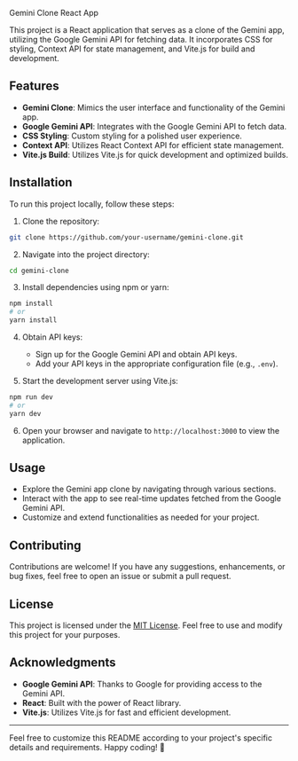 Gemini Clone React App

This project is a React application that serves as a clone of the Gemini app, utilizing the Google Gemini API for fetching data. It incorporates CSS for styling, Context API for state management, and Vite.js for build and development.

## Features

- **Gemini Clone**: Mimics the user interface and functionality of the Gemini app.
- **Google Gemini API**: Integrates with the Google Gemini API to fetch data.
- **CSS Styling**: Custom styling for a polished user experience.
- **Context API**: Utilizes React Context API for efficient state management.
- **Vite.js Build**: Utilizes Vite.js for quick development and optimized builds.

## Installation

To run this project locally, follow these steps:

1. Clone the repository:

```bash
git clone https://github.com/your-username/gemini-clone.git
```

2. Navigate into the project directory:

```bash
cd gemini-clone
```

3. Install dependencies using npm or yarn:

```bash
npm install
# or
yarn install
```

4. Obtain API keys:

   - Sign up for the Google Gemini API and obtain API keys.
   - Add your API keys in the appropriate configuration file (e.g., `.env`).

5. Start the development server using Vite.js:

```bash
npm run dev
# or
yarn dev
```

6. Open your browser and navigate to `http://localhost:3000` to view the application.

## Usage

- Explore the Gemini app clone by navigating through various sections.
- Interact with the app to see real-time updates fetched from the Google Gemini API.
- Customize and extend functionalities as needed for your project.

## Contributing

Contributions are welcome! If you have any suggestions, enhancements, or bug fixes, feel free to open an issue or submit a pull request.

## License

This project is licensed under the [MIT License](LICENSE). Feel free to use and modify this project for your purposes.

## Acknowledgments

- **Google Gemini API**: Thanks to Google for providing access to the Gemini API.
- **React**: Built with the power of React library.
- **Vite.js**: Utilizes Vite.js for fast and efficient development.

---

Feel free to customize this README according to your project's specific details and requirements. Happy coding! 🚀
